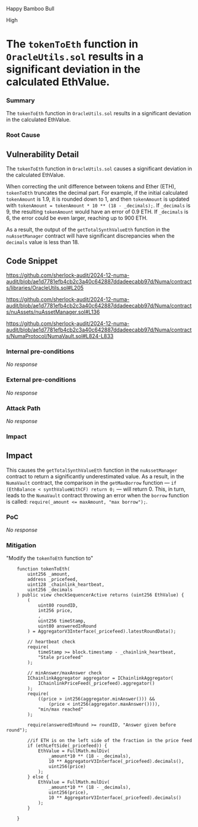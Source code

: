 Happy Bamboo Bull

High

# The `tokenToEth` function in `OracleUtils.sol` results in a significant deviation in the calculated EthValue.

### Summary

The `tokenToEth` function in `OracleUtils.sol` results in a significant deviation in the calculated EthValue.

### Root Cause

## Vulnerability Detail

The `tokenToEth` function in `OracleUtils.sol` causes a significant deviation in the calculated EthValue.

When correcting the unit difference between tokens and Ether (ETH), `tokenToEth` truncates the decimal part. For example, if the initial calculated `tokenAmount` is 1.9, it is rounded down to 1, and then `tokenAmount` is updated with `tokenAmount = tokenAmount * 10 ** (18 - _decimals);`. If `_decimals` is 9, the resulting `tokenAmount` would have an error of 0.9 ETH. If `_decimals` is 6, the error could be even larger, reaching up to 900 ETH.

As a result, the output of the `getTotalSynthValueEth` function in the `nuAssetManager` contract will have significant discrepancies when the `decimals` value is less than 18.


## Code Snippet

https://github.com/sherlock-audit/2024-12-numa-audit/blob/ae1d7781efb4cb2c3a40c642887ddadeecabb97d/Numa/contracts/libraries/OracleUtils.sol#L205

https://github.com/sherlock-audit/2024-12-numa-audit/blob/ae1d7781efb4cb2c3a40c642887ddadeecabb97d/Numa/contracts/nuAssets/nuAssetManager.sol#L136

https://github.com/sherlock-audit/2024-12-numa-audit/blob/ae1d7781efb4cb2c3a40c642887ddadeecabb97d/Numa/contracts/NumaProtocol/NumaVault.sol#L824-L833



### Internal pre-conditions

_No response_

### External pre-conditions

_No response_

### Attack Path

_No response_

### Impact

## Impact

This causes the `getTotalSynthValueEth` function in the `nuAssetManager` contract to return a significantly underestimated value. As a result, in the `NumaVault` contract, the comparison in the `getMaxBorrow` function — `if (EthBalance < synthValueWithCF) return 0;` — will return 0. This, in turn, leads to the `NumaVault` contract throwing an error when the `borrow` function is called: `require(_amount <= maxAmount, "max borrow");`.

### PoC

_No response_

### Mitigation

"Modify the `tokenToEth` function to"

```solidity
    function tokenToEth(
        uint256 _amount,
        address _pricefeed,
        uint128 _chainlink_heartbeat,
        uint256 _decimals
    ) public view checkSequencerActive returns (uint256 EthValue) {
        (
            uint80 roundID,
            int256 price,
            ,
            uint256 timeStamp,
            uint80 answeredInRound
        ) = AggregatorV3Interface(_pricefeed).latestRoundData();

        // heartbeat check
        require(
            timeStamp >= block.timestamp - _chainlink_heartbeat,
            "Stale pricefeed"
        );

        // minAnswer/maxAnswer check
        IChainlinkAggregator aggregator = IChainlinkAggregator(
            IChainlinkPriceFeed(_pricefeed).aggregator()
        );
        require(
            ((price > int256(aggregator.minAnswer())) &&
                (price < int256(aggregator.maxAnswer()))),
            "min/max reached"
        );

        require(answeredInRound >= roundID, "Answer given before round");

        //if ETH is on the left side of the fraction in the price feed
        if (ethLeftSide(_pricefeed)) {
            EthValue = FullMath.mulDiv(
                _amount*10 ** (18 - _decimals),
                10 ** AggregatorV3Interface(_pricefeed).decimals(),
                uint256(price)
            );
        } else {
            EthValue = FullMath.mulDiv(
                _amount*10 ** (18 - _decimals),
                uint256(price),
                10 ** AggregatorV3Interface(_pricefeed).decimals()
            );
        }

    }
```